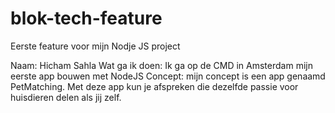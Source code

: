 # blok-tech-feature
Eerste feature voor mijn Nodje JS project

Naam: Hicham Sahla
Wat ga ik doen: Ik ga op de CMD in Amsterdam mijn eerste app bouwen met NodeJS
Concept: mijn concept is een app genaamd PetMatching. Met deze app kun je afspreken die dezelfde passie voor huisdieren delen als jij zelf.
